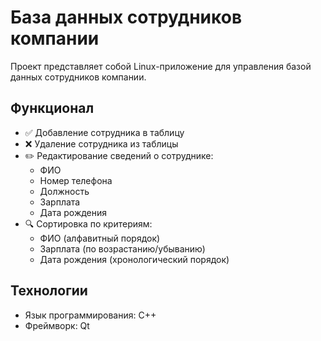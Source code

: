 # База данных сотрудников компании

Проект представляет собой Linux-приложение для управления базой данных сотрудников компании.

## Функционал

- ✅ Добавление сотрудника в таблицу
- ❌ Удаление сотрудника из таблицы
- ✏️ Редактирование сведений о сотруднике:
  - ФИО
  - Номер телефона
  - Должность
  - Зарплата
  - Дата рождения
- 🔍 Сортировка по критериям:
  - ФИО (алфавитный порядок)
  - Зарплата (по возрастанию/убыванию)
  - Дата рождения (хронологический порядок)

## Технологии

- Язык программирования: C++
- Фреймворк: Qt
